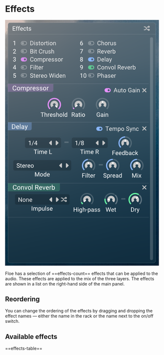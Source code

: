 <!--
SPDX-FileCopyrightText: 2025 Sam Windell
SPDX-License-Identifier: GPL-3.0-or-later
-->

# Effects

![Effects](../images/effects.png)

Floe has a selection of ==effects-count== effects that can be applied to the audio. These effects are applied to the mix of the three layers. The effects are shown in a list on the right-hand side of the main panel. 

## Reordering

You can change the ordering of the effects by dragging and dropping the effect names — either the name in the rack or the name next to the on/off switch.

## Available effects

==effects-table==
